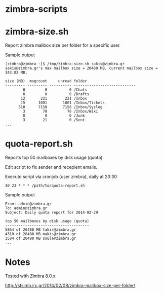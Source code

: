 zimbra-scripts
==============

zimbra-size.sh
==============

Report zimbra mailbox size per folder for a specific user.

Sample output

```
[zimbra@zimbra ~]$ /tmp/zimbra-size.sh sakis@zimbra.gr
sakis@zimbra.gr's max mailbox size = 20480 MB, current mailbox size = 343.02 MB.

size (MB)  msgcount     unread folder
--------- --------- ---------- ----------------------------
        0         0          0 /Chats
        0         0          0 /Drafts
       12       221        221 /Inbox
       15      1001       1001 /Inbox/Tickets
      310      7158       7158 /Inbox/Syslog
        3        78         78 /Inbox/Wiki
        0         0          0 /Junk
        3        21          0 /Sent
...
```

quota-report.sh
===============

Reports top 50 mailboxes by disk usage (quota).

Edit script to fix sender and recepient emails.

Execute script via cronjob (user zimbra), daily at 23:30

    30 23 * * * /path/to/quota-report.sh

Sample output

```
From: admin@zimbra.gr
To: admin@zimbra.gr
Subject: Daily quota report for 2014-02-29

top 50 mailboxes by disk usage (quota)
--------------------------------------
5864 of 20480 MB takis@zimbra.gr
4310 of 20480 MB makis@zimbra.gr
3504 of 20480 MB soula@zimbra.gr
...
```

Notes
=====

Tested with Zimbra 8.0.x.

http://stsimb.irc.gr/2014/02/08/zimbra-mailbox-size-per-folder/
